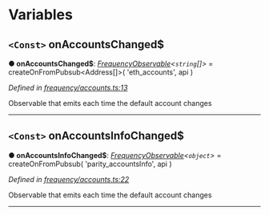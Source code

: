 

# Variables

<a id="onaccountschanged_"></a>

## `<Const>` onAccountsChanged$

**● onAccountsChanged$**: *[FrequencyObservable](../interfaces/_types_.frequencyobservable.md)<`string`[]>* =  createOnFromPubsub<Address[]>(
  'eth_accounts',
  api
)

*Defined in [frequency/accounts.ts:13](https://github.com/paritytech/js-libs/blob/70247e1/packages/light.js/src/frequency/accounts.ts#L13)*

Observable that emits each time the default account changes

___
<a id="onaccountsinfochanged_"></a>

## `<Const>` onAccountsInfoChanged$

**● onAccountsInfoChanged$**: *[FrequencyObservable](../interfaces/_types_.frequencyobservable.md)<`object`>* =  createOnFromPubsub<AccountsInfo>(
  'parity_accountsInfo',
  api
)

*Defined in [frequency/accounts.ts:22](https://github.com/paritytech/js-libs/blob/70247e1/packages/light.js/src/frequency/accounts.ts#L22)*

Observable that emits each time the default account changes

___

